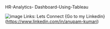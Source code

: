 HR-Analytics- Dashboard-Using-Tableau 





![image](https://github.com/AnupamkumariAkr/HR-Analytics-Dashboard-Using---Tableau/assets/157566167/e31cad63-c621-453e-a793-821949e24951)
Links: 
Lets Connect 
{Go to my Linkedin}(https://www.linkedin.com/in/anupam-kumari)
